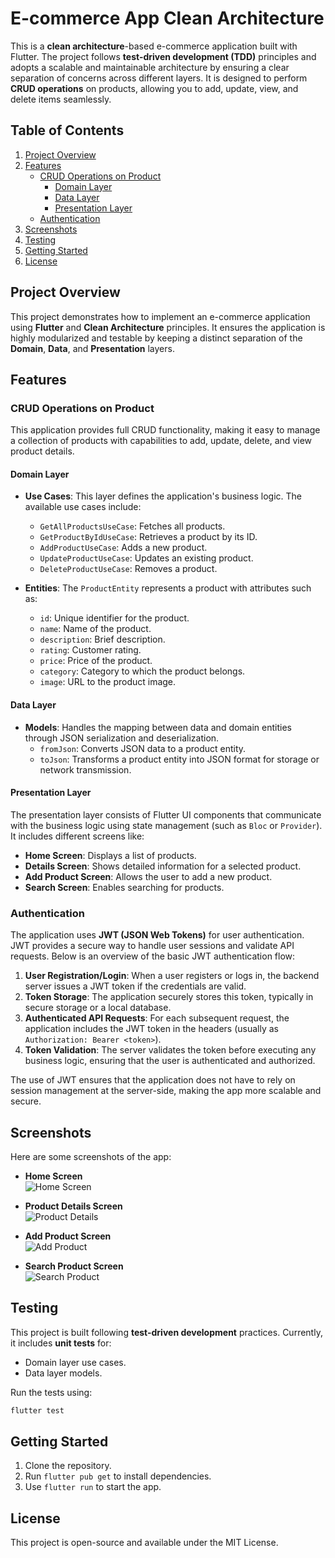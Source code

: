 # E-commerce App Clean Architecture

This is a **clean architecture**-based e-commerce application built with Flutter. The project follows **test-driven development (TDD)** principles and adopts a scalable and maintainable architecture by ensuring a clear separation of concerns across different layers. It is designed to perform **CRUD operations** on products, allowing you to add, update, view, and delete items seamlessly.

## Table of Contents
1. [Project Overview](#project-overview)
2. [Features](#features)
   - [CRUD Operations on Product](#crud-operations-on-product)
       - [Domain Layer](#domain-layer)
       - [Data Layer](#data-layer)
       - [Presentation Layer](#presentation-layer)
   - [Authentication](#authentication)
3. [Screenshots](#screenshots)
4. [Testing](#testing)
5. [Getting Started](#getting-started)
6. [License](#license)

## Project Overview
This project demonstrates how to implement an e-commerce application using **Flutter** and **Clean Architecture** principles. It ensures the application is highly modularized and testable by keeping a distinct separation of the **Domain**, **Data**, and **Presentation** layers.

## Features
### CRUD Operations on Product
This application provides full CRUD functionality, making it easy to manage a collection of products with capabilities to add, update, delete, and view product details.

#### Domain Layer
- **Use Cases**: This layer defines the application's business logic. The available use cases include:
  - `GetAllProductsUseCase`: Fetches all products.
  - `GetProductByIdUseCase`: Retrieves a product by its ID.
  - `AddProductUseCase`: Adds a new product.
  - `UpdateProductUseCase`: Updates an existing product.
  - `DeleteProductUseCase`: Removes a product.
  
- **Entities**: The `ProductEntity` represents a product with attributes such as:
  - `id`: Unique identifier for the product.
  - `name`: Name of the product.
  - `description`: Brief description.
  - `rating`: Customer rating.
  - `price`: Price of the product.
  - `category`: Category to which the product belongs.
  - `image`: URL to the product image.

#### Data Layer
- **Models**: Handles the mapping between data and domain entities through JSON serialization and deserialization.
  - `fromJson`: Converts JSON data to a product entity.
  - `toJson`: Transforms a product entity into JSON format for storage or network transmission.

#### Presentation Layer
The presentation layer consists of Flutter UI components that communicate with the business logic using state management (such as `Bloc` or `Provider`). It includes different screens like:
- **Home Screen**: Displays a list of products.
- **Details Screen**: Shows detailed information for a selected product.
- **Add Product Screen**: Allows the user to add a new product.
- **Search Screen**: Enables searching for products.

### Authentication
The application uses **JWT (JSON Web Tokens)** for user authentication. JWT provides a secure way to handle user sessions and validate API requests. Below is an overview of the basic JWT authentication flow:

1. **User Registration/Login**: When a user registers or logs in, the backend server issues a JWT token if the credentials are valid.
2. **Token Storage**: The application securely stores this token, typically in secure storage or a local database.
3. **Authenticated API Requests**: For each subsequent request, the application includes the JWT token in the headers (usually as `Authorization: Bearer <token>`).
4. **Token Validation**: The server validates the token before executing any business logic, ensuring that the user is authenticated and authorized.

The use of JWT ensures that the application does not have to rely on session management at the server-side, making the app more scalable and secure.

## Screenshots
Here are some screenshots of the app:

- **Home Screen**  
  ![Home Screen](e_commerce_app_clean/assets/home_page.png)

- **Product Details Screen**  
  ![Product Details](e_commerce_app_clean/assets/details_page.png)

- **Add Product Screen**  
  ![Add Product](e_commerce_app_clean/assets/add_page.png)

- **Search Product Screen**  
  ![Search Product](e_commerce_app_clean/assets/search_page.png)

## Testing
This project is built following **test-driven development** practices. Currently, it includes **unit tests** for:
- Domain layer use cases.
- Data layer models.

Run the tests using:

```bash
flutter test
```
## Getting Started

1. Clone the repository.
2. Run `flutter pub get` to install dependencies.
3. Use `flutter run` to start the app.
   
## License

This project is open-source and available under the MIT License.
   

